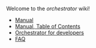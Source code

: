 Welcome to the _orchestrator_ wiki!

* [Manual](Orchestrator-Manual)
* [Manual, Table of Contents](Orchestrator-Manual#toc)
* [Orchestrator for developers](https://github.com/outbrain/orchestrator/wiki/Orchestrator-for-developers)
* [FAQ](FAQ)

